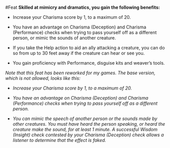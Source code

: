 #Feat
**Skilled at mimicry and dramatics, you gain the following benefits:**

* Increase your Charisma score by 1, to a maximum of 20.

* You have an advantage on Charisma (Deception) and Charisma (Performance) checks when trying to pass yourself off as a different person, or mimic the sounds of another creature.

* If you take the Help action to aid an ally attacking a creature, you can do so from up to 30 feet away if the creature can hear or see you.

* You gain proficiency with Performance, disguise kits and weaver’s tools.

*Note that this feat has been reworked for my games. The base version, which is not allowed, looks like this:*

* *Increase your Charisma score by 1, to a maximum of 20.*

* *You have an advantage on Charisma (Deception) and Charisma (Performance) checks when trying to pass yourself off as a different person.*

* *You can mimic the speech of another person or the sounds made by other creatures. You must have heard the person speaking, or heard the creature make the sound, for at least 1 minute. A successful Wisdom (Insight) check contested by your Charisma (Deception) check allows a listener to determine that the effect is faked.*